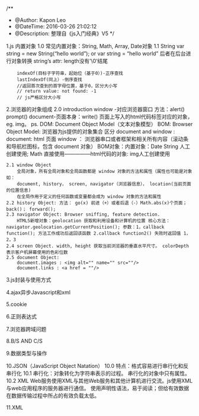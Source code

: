 /**
* @Author:      Kapon Leo
* @DateTime:    2016-03-26 21:02:12
* @Description: 整理自《js入门经典》V5
*/

1.js 内置对象
    1.0 常见内置对象：String, Math, Array, Date对象
    1.1 String
        var string = new String(“hello world”); or var string = “hello world” 后者在后台进行对象转换
        string’s attr: length没有’\0’结尾

        indexOf(目标子字符串，起始位（基于0）)-正序查找
        lastIndexOf(同上）-倒序查找
        //返回首次查到的首字母位置，基于0，区分大小写
        // return value: not found: -1
        // js严格区分大小写



2.浏览器的对象组成
    2.0 introduction
        window -对应浏览器窗口 方法：alert() prompt()
        document-页面本身：write()
        页面上写入的html代码标签对应的对象，eg. img。
        ps.
        DOM: Document Object Model（文本对象模型）
        BOM: Browser Object Model: 浏览器为js提供的对象集合
        区分 document and window :
        document: html 页面
        window ： 浏览器串口或者框架和相关所有内容（滚动条和导航栏图标，包含 document 对象）
        BOM对象：内置对象：Date String 人工创建使用; Math 直接使用—————html代码的对象: img人工创建使用

    2.1 window Object
        全局对象，所有全局对象和全局函数都是 window 对象的方法和属性（属性也可能是对象如：
        document, history， screen, navigator（浏览器信息）， location(当前页面的位置信息)
        在全局作用于定义的任何函数或变量都会成为 window 对象的方法和属性
    2.2 history Object: 方法： go(x) 前进（+）或者后退（-）Math.abs(x)个页面； back()； forward();
    2.3 navigator Object: Browser sniffing, feature detection.
        HTML5新增对象：geolocation 获取和利用设备和计算机的位置 核心方法：navigator.geolocation.getCurrentPosition(); 参数：1，callback function(); 方法工作成功后返回该函数 2.callback function2() 失败时返回值 1，2，3
    2.4 screen Object. width, height 获取当前浏览器的垂直水平尺寸。 colorDepth表示客户机屏幕使用的色彩位数
    2.5 document Object:
        document.images : <img alt="" name="" src=""/>
        document.links : <a href = ""/>

3.js封装与使用方式

4.ajax异步Javascript和xml

5.cookie

6.正则表达式

7.浏览器跨域问题

8.B/S AND C/S

9.数据类型与操作

10.JSON（JavaScript Object Natation）
    10.0 特点：格式容易进行串行化和反串行化
    10.1 串行化：对象转化为字符串表示的过程。
        串行化的对象中只有属性。
    10.2 XML
        Web服务使用XML与其他Web服务和其他计算机进行交流。js使用XML与web应用程序的服务器进行通信。
        使用声明性语法，易于阅读；但给有效数据在数据传输过程中所占的有效负载太低。

11.XML
